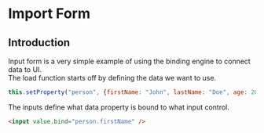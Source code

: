 # Import Form

## Introduction

Input form is a very simple example of using the binding engine to connect data to UI.  
The load function starts off by defining the data we want to use.

```js
this.setProperty("person", {firstName: "John", lastName: "Doe", age: 20});
```

The inputs define what data property is bound to what input control.

```html
<input value.bind="person.firstName" />
```